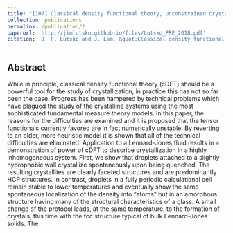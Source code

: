 ```yaml
---
title: "[107] Classical density functional theory, unconstrained crystallization, and polymorphic behavior"
collection: publications
permalink: /publication/2
paperurl: 'http://jimlutsko.github.io/files/Lutsko_PRE_2018.pdf'
citation: 'J. F. Lutsko and J. Lam, &quot;Classical density functional theory, unconstrained crystallization, and polymorphic behavior&quot;, <i>Phys. Rev. E</i> <strong> 98</strong>, 012604, (2018).'
---
```

Abstract
---
While in principle, classical density functional theory (cDFT) should be a powerful tool for the study of crystallization, in practice this has not so far been the case. Progress has been hampered by technical problems which have plagued the study of the crystalline systems using the most sophisticated fundamental measure theory models. In this paper, the reasons for the difficulties are examined and it is proposed that the tensor functionals currently favored are in fact numerically unstable. By reverting to an older, more heuristic model it is shown that all of the technical difficulties are eliminated. Application to a Lennard-Jones fluid results in a demonstration of power of cDFT to describe crystallization in a highly inhomogeneous system. First, we show that droplets attached to a slightly hydrophobic wall crystallize spontaneously upon being quenched. The resulting crystallites are clearly faceted structures and are predominantly HCP structures. In contrast, droplets in a fully periodic calculational cell remain stable to lower temperatures and eventually show the same spontaneous localization of the density into “atoms” but in an amorphous structure having many of the structural characteristics of a glass. A small change of the protocol leads, at the same temperature, to the formation of crystals, this time with the fcc structure typical of bulk Lennard-Jones solids. The 
